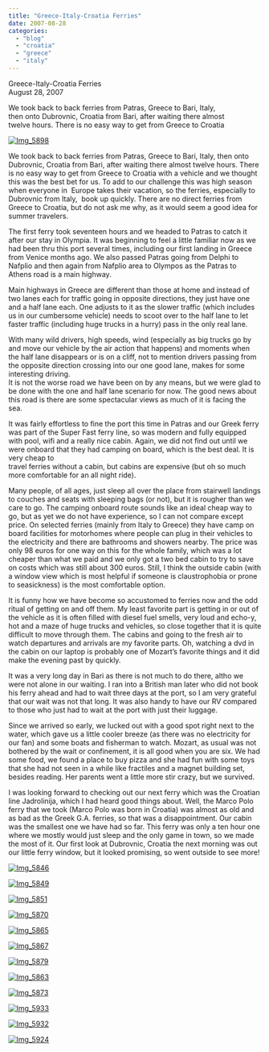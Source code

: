 ```yaml
---
title: "Greece-Italy-Croatia Ferries"
date: 2007-08-28
categories: 
  - "blog"
  - "croatia"
  - "greece"
  - "italy"
---
```


Greece-Italy-Croatia Ferries  
August 28, 2007

We took back to back ferries from Patras, Greece to Bari, Italy,  
then onto Dubrovnic, Croatia from Bari, after waiting there almost  
twelve hours. There is no easy way to get from Greece to Croatia

<!--more-->

[![Img_5898](https://pub-ac94b3f306b24c0dba4238943c97f2e1.r2.dev/soultravelers3/images/2008/02/27/img_5898.png "Img_5898")](https://pub-ac94b3f306b24c0dba4238943c97f2e1.r2.dev/photos/uncategorized/2008/02/27/img_5898.png)

We took back to back ferries from Patras, Greece to Bari, Italy, then onto Dubrovnic, Croatia from Bari, after waiting there almost twelve hours. There is no easy way to get from Greece to Croatia with a vehicle and we thought this was the best bet for us. To add to our challenge this was high season when everyone in  Europe takes their vacation, so the ferries, especially to Dubrovnic from Italy,  book up quickly. There are no direct ferries from Greece to Croatia, but do not ask me why, as it would seem a good idea for summer travelers.

The first ferry took seventeen hours and we headed to Patras to catch it after our stay in Olympia. It was beginning to feel a little familiar now as we had been thru this port several times, including our first landing in Greece from Venice months ago. We also passed Patras going from Delphi to Nafplio and then again from Nafplio area to Olympos as the Patras to Athens road is a main highway.

Main highways in Greece are different than those at home and instead of two lanes each for traffic going in opposite directions, they just have one and a half lane each. One adjusts to it as the slower traffic (which includes us in our cumbersome vehicle) needs to scoot over to the half lane to let faster traffic (including huge trucks in a hurry) pass in the only real lane.

With many wild drivers, high speeds, wind (especially as big trucks go by and move our vehicle by the air action that happens) and moments when the half lane disappears or is on a cliff, not to mention drivers passing from the opposite direction crossing into our one good lane, makes for some interesting driving.  
It is not the worse road we have been on by any means, but we were glad to be done with the one and half lane scenario for now. The good news about this road is there are some spectacular views as much of it is facing the sea.

It was fairly effortless to fine the port this time in Patras and our Greek ferry was part of the Super Fast ferry line, so was modern and fully equipped with pool, wifi and a really nice cabin. Again, we did not find out until we were onboard that they had camping on board, which is the best deal. It is very cheap to  
travel ferries without a cabin, but cabins are expensive (but oh so much more comfortable for an all night ride).

Many people, of all ages, just sleep all over the place from stairwell landings to couches and seats with sleeping bags (or not), but it is rougher than we care to go. The camping onboard route sounds like an ideal cheap way to go, but as yet we do not have experience, so I can not compare except price. On selected ferries (mainly from Italy to Greece) they have camp on board facilities for motorhomes where people can plug in their vehicles to the electricity and there are bathrooms and showers nearby. The price was only 98 euros for one way on this for the whole family, which was a lot cheaper than what we paid and we only got a two bed cabin to try to save on costs which was still about 300 euros. Still, I think the outside cabin (with a window view which is most helpful if someone is claustrophobia or prone to seasickness) is the most comfortable option.

It is funny how we have become so accustomed to ferries now and the odd ritual of getting on and off them. My least favorite part is getting in or out of the vehicle as it is often filled with diesel fuel smells, very loud and echo-y, hot and a maze of huge trucks and vehicles, so close together that it is quite difficult to move through them. The cabins and going to the fresh air to watch departures and arrivals are my favorite parts. Oh, watching a dvd in the cabin on our laptop is probably one of Mozart’s favorite things and it did make the evening past by quickly.

It was a very long day in Bari as there is not much to do there, altho we were not alone in our waiting. I ran into a British man later who did not book his ferry ahead and had to wait three days at the port, so I am very grateful that our wait was not that long. It was also handy to have our RV compared to those who just had to wait at the port with just their luggage.

Since we arrived so early, we lucked out with a good spot right next to the water, which gave us a little cooler breeze (as there was no electricity for our fan) and some boats and fisherman to watch. Mozart, as usual was not bothered by the wait or confinement, it is all good when you are six. We had some food, we found a place to buy pizza and she had fun with some toys that she had not seen in a while like fractiles and a magnet building set, besides reading. Her parents went a little more stir crazy, but we survived.

I was looking forward to checking out our next ferry which was the Croatian line Jadrolinija, which I had heard good things about. Well, the Marco Polo ferry that we took (Marco Polo was born in Croatia) was almost as old and as bad as the Greek G.A. ferries, so that was a disappointment. Our cabin was the smallest one we have had so far. This ferry was only a ten hour one where we mostly would just sleep and the only game in town, so we made the most of it. Our first look at Dubrovnic, Croatia the next morning was out our little ferry window, but it looked promising, so went outside to see more!

[![Img_5846](https://pub-ac94b3f306b24c0dba4238943c97f2e1.r2.dev/soultravelers3/images/2008/02/27/img_5846.png "Img_5846")](https://pub-ac94b3f306b24c0dba4238943c97f2e1.r2.dev/photos/uncategorized/2008/02/27/img_5846.png)

[![Img_5849](https://pub-ac94b3f306b24c0dba4238943c97f2e1.r2.dev/soultravelers3/images/2008/02/27/img_5849.png "Img_5849")](https://pub-ac94b3f306b24c0dba4238943c97f2e1.r2.dev/photos/uncategorized/2008/02/27/img_5849.png)

[![Img_5851](https://pub-ac94b3f306b24c0dba4238943c97f2e1.r2.dev/soultravelers3/images/2008/02/27/img_5851.png "Img_5851")](https://pub-ac94b3f306b24c0dba4238943c97f2e1.r2.dev/photos/uncategorized/2008/02/27/img_5851.png)

[![Img_5870](https://pub-ac94b3f306b24c0dba4238943c97f2e1.r2.dev/soultravelers3/images/2008/02/27/img_5870.png "Img_5870")](https://pub-ac94b3f306b24c0dba4238943c97f2e1.r2.dev/photos/uncategorized/2008/02/27/img_5870.png)

[![Img_5865](https://pub-ac94b3f306b24c0dba4238943c97f2e1.r2.dev/soultravelers3/images/2008/02/27/img_5865.png "Img_5865")](https://pub-ac94b3f306b24c0dba4238943c97f2e1.r2.dev/photos/uncategorized/2008/02/27/img_5865.png)

[![Img_5867](https://pub-ac94b3f306b24c0dba4238943c97f2e1.r2.dev/soultravelers3/images/2008/02/27/img_5867.png "Img_5867")](https://pub-ac94b3f306b24c0dba4238943c97f2e1.r2.dev/photos/uncategorized/2008/02/27/img_5867.png)

[![Img_5879](https://pub-ac94b3f306b24c0dba4238943c97f2e1.r2.dev/soultravelers3/images/2008/02/27/img_5879.png "Img_5879")](https://pub-ac94b3f306b24c0dba4238943c97f2e1.r2.dev/photos/uncategorized/2008/02/27/img_5879.png)

[![Img_5863](https://pub-ac94b3f306b24c0dba4238943c97f2e1.r2.dev/soultravelers3/images/2008/02/27/img_5863.png "Img_5863")](https://pub-ac94b3f306b24c0dba4238943c97f2e1.r2.dev/photos/uncategorized/2008/02/27/img_5863.png)

[![Img_5873](https://pub-ac94b3f306b24c0dba4238943c97f2e1.r2.dev/soultravelers3/images/2008/02/27/img_5873.png "Img_5873")](https://pub-ac94b3f306b24c0dba4238943c97f2e1.r2.dev/photos/uncategorized/2008/02/27/img_5873.png)

[![Img_5933](https://pub-ac94b3f306b24c0dba4238943c97f2e1.r2.dev/soultravelers3/images/2008/02/27/img_5933.png "Img_5933")](https://pub-ac94b3f306b24c0dba4238943c97f2e1.r2.dev/photos/uncategorized/2008/02/27/img_5933.png)

[![Img_5932](https://pub-ac94b3f306b24c0dba4238943c97f2e1.r2.dev/soultravelers3/images/2008/02/27/img_5932.png "Img_5932")](https://pub-ac94b3f306b24c0dba4238943c97f2e1.r2.dev/photos/uncategorized/2008/02/27/img_5932.png)

[![Img_5924](https://pub-ac94b3f306b24c0dba4238943c97f2e1.r2.dev/soultravelers3/images/2008/02/27/img_5924.png "Img_5924")](https://pub-ac94b3f306b24c0dba4238943c97f2e1.r2.dev/photos/uncategorized/2008/02/27/img_5924.png)
